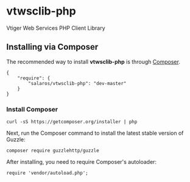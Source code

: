 # vtwsclib-php

Vtiger Web Services PHP Client Library

## Installing via Composer

The recommended way to install **vtwsclib-php** is through [Composer](https://getcomposer.org/).

    {
        "require": {
            "salaros/vtwsclib-php": "dev-master"
        }
    }

### Install Composer

    curl -sS https://getcomposer.org/installer | php

Next, run the Composer command to install the latest stable version of Guzzle:

    composer require guzzlehttp/guzzle

After installing, you need to require Composer's autoloader:

    require 'vendor/autoload.php';
